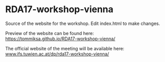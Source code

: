# RDA17-workshop-vienna

Source of the website for the workshop.
Edit index.html to make changes.

Preview of the website can be found here: https://tommiksa.github.io/RDA17-workshop-vienna/ 

The official website of the meeting will be available here: www.ifs.tuwien.ac.at/dp/rda17-workshop-vienna/

